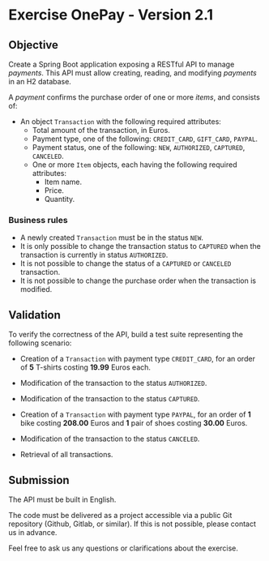 # Exercise OnePay - Version 2.1

## Objective

Create a Spring Boot application exposing a RESTful API to manage _payments_.
This API must allow creating, reading, and modifying _payments_ in an H2 database.

A _payment_ confirms the purchase order of one or more _items_, and consists of:

- An object `Transaction` with the following required attributes:
    - Total amount of the transaction, in Euros.
    - Payment type, one of the following: `CREDIT_CARD`, `GIFT_CARD`, `PAYPAL`.
    - Payment status, one of the following: `NEW`, `AUTHORIZED`, `CAPTURED`, `CANCELED`.
    - One or more `Item` objects, each having the following required attributes:
        - Item name.
        - Price.
        - Quantity.

### Business rules

- A newly created `Transaction` must be in the status `NEW`.
- It is only possible to change the transaction status to `CAPTURED` when the transaction is currently in status `AUTHORIZED`.
- It is not possible to change the status of a `CAPTURED` or `CANCELED` transaction.
- It is not possible to change the purchase order when the transaction is modified.

## Validation

To verify the correctness of the API, build a test suite representing the following scenario:

- Creation of a `Transaction` with payment type `CREDIT_CARD`, for an order of **5** T-shirts costing **19.99** Euros each.
- Modification of the transaction to the status `AUTHORIZED`.
- Modification of the transaction to the status `CAPTURED`.

- Creation of a `Transaction` with payment type `PAYPAL`, for an order of **1** bike costing **208.00** Euros and **1** pair of shoes costing **30.00** Euros.
- Modification of the transaction to the status `CANCELED`.

- Retrieval of all transactions.

## Submission

The API must be built in English.

The code must be delivered as a project accessible via a public Git repository (Github, Gitlab, or similar). If this is not possible, please contact us in advance.

Feel free to ask us any questions or clarifications about the exercise.
